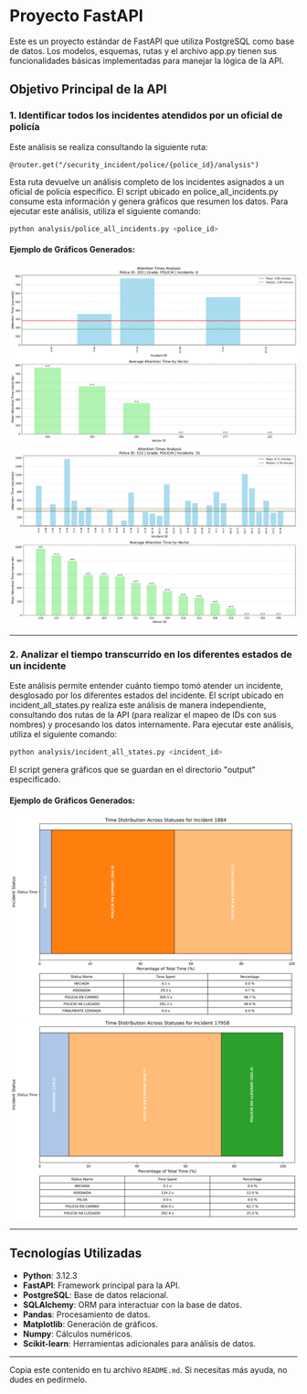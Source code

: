 # Proyecto FastAPI

Este es un proyecto estándar de FastAPI que utiliza PostgreSQL como base de datos. Los modelos, esquemas, rutas y el archivo app.py tienen sus funcionalidades básicas implementadas para manejar la lógica de la API.

## Objetivo Principal de la API

### 1. Identificar todos los incidentes atendidos por un oficial de policía
Este análisis se realiza consultando la siguiente ruta:

```
@router.get("/security_incident/police/{police_id}/analysis")
```

Esta ruta devuelve un análisis completo de los incidentes asignados a un oficial de policía específico. El script ubicado en police_all_incidents.py consume esta información y genera gráficos que resumen los datos. Para ejecutar este análisis, utiliza el siguiente comando:

```bash
python analysis/police_all_incidents.py <police_id>
```

#### Ejemplo de Gráficos Generados:
![Análisis Policía ID 203](readme/police_id_203_analysis_20250409_153243.png)
![Análisis Policía ID 533](readme/police_id_533_analysis_20250409_145131.png)

---

### 2. Analizar el tiempo transcurrido en los diferentes estados de un incidente
Este análisis permite entender cuánto tiempo tomó atender un incidente, desglosado por los diferentes estados del incidente. El script ubicado en incident_all_states.py realiza este análisis de manera independiente, consultando dos rutas de la API (para realizar el mapeo de IDs con sus nombres) y procesando los datos internamente. Para ejecutar este análisis, utiliza el siguiente comando:

```bash
python analysis/incident_all_states.py <incident_id>
```

El script genera gráficos que se guardan en el directorio "output" especificado.

#### Ejemplo de Gráficos Generados:
![Análisis Incidente ID 1884](readme/incident_1884_status_analysis_20250409_145056.png)
![Análisis Incidente ID 17958](readme/incident_17958_status_analysis_20250409_153401.png)

---

## Tecnologías Utilizadas

- **Python**: 3.12.3
- **FastAPI**: Framework principal para la API.
- **PostgreSQL**: Base de datos relacional.
- **SQLAlchemy**: ORM para interactuar con la base de datos.
- **Pandas**: Procesamiento de datos.
- **Matplotlib**: Generación de gráficos.
- **Numpy**: Cálculos numéricos.
- **Scikit-learn**: Herramientas adicionales para análisis de datos.

---

Copia este contenido en tu archivo `README.md`. Si necesitas más ayuda, no dudes en pedírmelo.